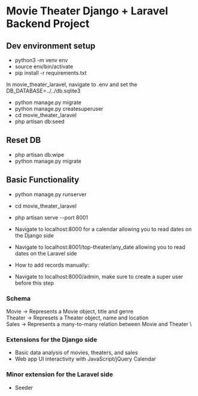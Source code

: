 # Movie Theater Django + Laravel Backend Project

## Dev environment setup
- python3 -m venv env
- source env/bin/activate
- pip install -r requirements.txt

In movie_theater_laravel, navigate to .env and set the DB_DATABASE=../../db.sqlite3

- python manage.py migrate
- python manage.py createsuperuser
- cd movie_theater_laravel
- php artisan db:seed

## Reset DB
- php artisan db:wipe
- python manage.py migrate

## Basic Functionality
- python manage.py runserver
- cd movie_theater_laravel
- php artisan serve --port 8001

- Navigate to localhost:8000 for a calendar allowing you to read dates on the Django side
- Navigate to localhost:8001/top-theater/any_date allowing you to read dates on the Laravel side

- How to add records manually:
- Navigate to localhost:8000/admin, make sure to create a super user before this step

### Schema
Movie -> Represents a Movie object, title and genre \
Theater -> Represets a Theater object, name and location \
Sales -> Represents a many-to-many relation between Movie and Theater \

### Extensions for the Django side
- Basic data analysis of movies, theaters, and sales
- Web app UI interactivity with JavaScript/jQuery Calendar

### Minor extension for the Laravel side
- Seeder